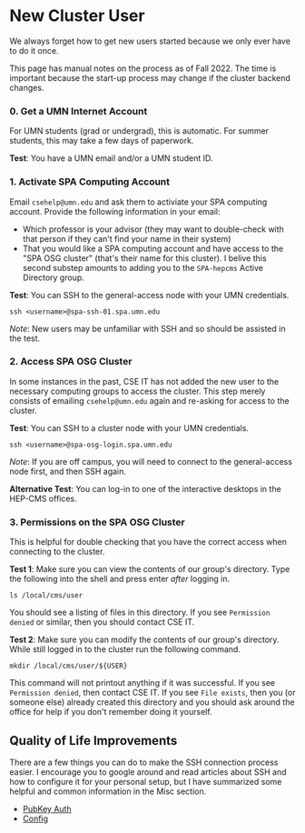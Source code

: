 # New Cluster User
We always forget how to get new users started because we only ever have to do it once.

This page has manual notes on the process as of Fall 2022.
The time is important because the start-up process may change if the cluster backend changes.

### 0. Get a UMN Internet Account
For UMN students (grad or undergrad), this is automatic. For summer students, this may take a few days of paperwork.

**Test**: You have a UMN email and/or a UMN student ID.

### 1. Activate SPA Computing Account
Email `csehelp@umn.edu` and ask them to activiate your SPA computing account.
Provide the following information in your email:
- Which professor is your advisor (they may want to double-check with that person if they can't find your name in their system)
- That you would like a SPA computing account and have access to the "SPA OSG cluster" (that's their name for this cluster).
  I belive this second substep amounts to adding you to the `SPA-hepcms` Active Directory group.

**Test**: You can SSH to the general-access node with your UMN credentials.
```
ssh <username>@spa-ssh-01.spa.umn.edu
```
_Note_: New users may be unfamiliar with SSH and so should be assisted in the test.

### 2. Access SPA OSG Cluster
In some instances in the past, CSE IT has not added the new user to the necessary computing groups to access the cluster.
This step merely consists of emailing `csehelp@umn.edu` again and re-asking for access to the cluster.

**Test**: You can SSH to a cluster node with your UMN credentials.
```
ssh <username>@spa-osg-login.spa.umn.edu
```
_Note_: If you are off campus, you will need to connect to the general-access node first, and then SSH again.

**Alternative Test**: You can log-in to one of the interactive desktops in the HEP-CMS offices.

### 3. Permissions on the SPA OSG Cluster
This is helpful for double checking that you have the correct access when connecting to the cluster.

**Test 1**: Make sure you can view the contents of our group's directory.
Type the following into the shell and press enter _after_ logging in.
```
ls /local/cms/user
```
You should see a listing of files in this directory. If you see `Permission denied` or similar,
then you should contact CSE IT.

**Test 2**: Make sure you can modify the contents of our group's directory.
While still logged in to the cluster run the following command.
```
mkdir /local/cms/user/${USER}
```
This command will not printout anything if it was successful. If you see `Permission denied`,
then contact CSE IT. If you see `File exists`, then you (or someone else) already created this
directory and you should ask around the office for help if you don't remember doing it yourself.

## Quality of Life Improvements
There are a few things you can do to make the SSH connection process easier.
I encourage you to google around and read articles about SSH and how to configure it
for your personal setup, but I have summarized some helpful and common information in
the Misc section.
- [PubKey Auth](misc/ssh_pubkey_auth.md)
- [Config](misc/ssh_config.md)

